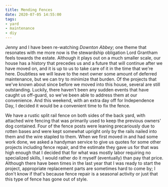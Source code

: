 ```yaml
---
title: Mending Fences
date: 2020-07-05 14:55:00
tags:
- yard
- maintenance
- diy
---
```

Jenny and I have been re-watching *Downton Abbey*; one theme that resonates with me more now is the stewardship obligation Lord Grantham feels towards the estate.  Although it plays out on a much smaller scale, our house has a history that precedes us and a future that will continue after we have moved on, and it is up to us to take care of it in the time that we're here.  Doubtless we will leave to the next owner some amount of deferred maintenance, but we can try to minimize that burden.  Of the projects that we've known about since before we moved into this house, several are still outstanding.  Luckily, there haven't been any sudden events that have caught us off-guard, so we've been able to address them at our convenience.  And this weekend, with an extra day off for Independence Day, I decided it would be a convenient time to fix the fence.

We have a rustic split rail fence on both sides of the back yard, with attached wire fencing that was primarily used to keep the previous owners' dog contained.  Four of the fence posts were leaning precariously due to rotten bases and were kept somewhat upright only by the rails nailed into them and the wire stapled to them.  When we first moved in and had some work done, we asked a handyman service to give us quotes for some other projects including fence repair, and the estimate they gave us for that was high enough that I decided that for what was mostly labor requiring no specialized skills, I would rather do it myself (eventually) than pay that price.  Although there have been times in the last year that I was ready to start the project, appropriate replacement parts are sometimes hard to come by; I don't know if that's because fence repair is a seasonal activity or just that this type of fence has gone out of style.